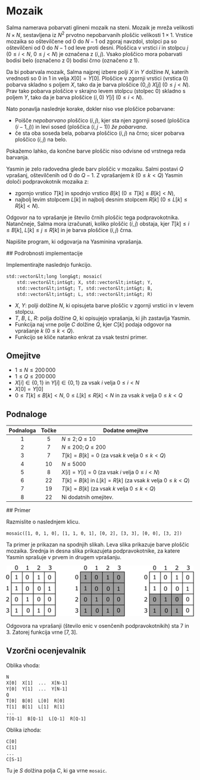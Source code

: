 # Mozaik

Salma namerava pobarvati glineni mozaik na steni.
Mozaik je mreža velikosti $N \times N$,
 sestavljena iz $N^2$ prvotno nepobarvanih ploščic velikosti $1 \times 1$.
Vrstice mozaika so oštevilčene od $0$ do $N-1$ od zgoraj navzdol,
 stolpci pa so oštevilčeni od $0$ do $N-1$ od leve proti desni.
Ploščica v vrstici $i$ in stolpcu $j$ ($0 \leq i < N$, $0 \leq j < N$) je označena z $(i,j)$.
Vsako ploščico mora pobarvati bodisi
 belo (označeno z $0$) bodisi črno (označeno z $1$).

Da bi pobarvala mozaik, Salma najprej izbere polji $X$ in $Y$ dolžine $N$,
 katerih vrednosti so $0$ in $1$ in velja $X[0] = Y[0]$.
Ploščice v zgornji vrstici (vrstica $0$) pobarva skladno s poljem $X$,
 tako da je barva ploščice $(0,j)$ $X[j]$ ($0 \leq j < N$).
Prav tako pobarva ploščice v skrajno levem stolpcu (stolpec $0$) skladno s poljem $Y$,
 tako da je barva ploščice $(i,0)$ $Y[i]$ ($0 \leq i < N$).

Nato ponavlja naslednje korake, dokler niso vse ploščice pobarvane:
* Poišče *nepobarvano* ploščico $(i,j)$, kjer sta
 njen zgornji sosed (ploščica $(i-1, j)$) in levi sosed (ploščica $(i, j-1)$)
 *že pobarvana*.
*  če sta oba soseda bela, pobarva ploščico $(i,j)$ na črno;
 sicer pobarva ploščico $(i, j)$ na belo.

Pokažemo lahko, da končne barve ploščic niso odvisne
od vrstnega reda barvanja.

Yasmin je zelo radovedna glede barv ploščic v mozaiku.
Salmi postavi $Q$ vprašanj, oštevilčenih od $0$ do $Q-1$.
Z vprašanjem $k$ ($0 \leq k < Q$)
 Yasmin določi podpravokotnik mozaika z:
* zgornjo vrstico $T[k]$ in spodnjo vrstico $B[k]$ ($0 \leq T[k] \leq B[k] < N$),
* najbolj levim stolpcem $L[k]$ in najbolj desnim stolpcem $R[k]$ ($0 \leq L[k] \leq R[k] < N$).

Odgovor na to vprašanje je število črnih ploščic tega podpravokotnika.
Natančneje, Salma mora izračunati, koliko ploščic $(i, j)$ obstaja,
 kjer $T[k] \leq i \leq B[k]$, $L[k] \leq j \leq R[k]$
 in je barva ploščice $(i,j)$ črna.

Napišite program, ki odgovarja na Yasminina vprašanja.


<div style="page-break-after: always;"></div>
## Podrobnosti implementacije

Implementirajte naslednjo funkcijo.

```
std::vector&lt;long long&gt; mosaic(
	std::vector&lt;int&gt; X, std::vector&lt;int&gt; Y,
    std::vector&lt;int&gt; T, std::vector&lt;int&gt; B,
    std::vector&lt;int&gt; L, std::vector&lt;int&gt; R)
```

* $X$, $Y$: polji dolžine $N$, ki opisujeta barve ploščic
 v zgornji vrstici in v levem stolpcu.
* $T$, $B$, $L$, $R$: polja dolžine $Q$, ki opisujejo vprašanja, ki jih zastavlja Yasmin.
* Funkcija naj vrne polje $C$ dolžine $Q$, kjer $C[k]$ podaja odgovor na vprašanje $k$ ($0 \leq k < Q$).
* Funkcijo se kliče natanko enkrat za vsak testni primer.

## Omejitve

* $1 \leq N \leq 200\,000$
* $1 \leq Q \leq 200\,000$
* $X[i] \in \{0, 1\}$ in $Y[i] \in \{0, 1\}$
 za vsak $i$ velja $0 \leq i < N$
* $X[0] = Y[0]$
* $0 \leq T[k] \leq B[k] < N$, $0 \leq L[k] \leq R[k] < N$ in
 za vsak $k$ velja $0 \leq k < Q$

## Podnaloge

| Podnaloga | Točke  | Dodatne omejitve |
| :-----: | :----: | ---------------------- |
| 1       | $5$    | $N \leq 2; Q \leq 10$
| 2       | $7$    | $N \leq 200; Q \leq 200$
| 3       | $7$    | $T[k] = B[k] = 0$ (za vsak $k$ velja $0 \leq k < Q$)
| 4       | $10$   | $N \leq 5000$
| 5       | $8$    | $X[i] = Y[i] = 0$ (za vsak $i$ velja $0 \leq i < N$)
| 6       | $22$   | $T[k] = B[k]$ in $L[k] = R[k]$ (za vsak $k$ velja $0 \leq k < Q$)
| 7       | $19$   | $T[k] = B[k]$ (za vsak $k$ velja $0 \leq k < Q$)
| 8       | $22$   | Ni dodatnih omejitev.


<div style="page-break-after: always;"></div>
## Primer

Razmislite o naslednjem klicu.

```
mosaic([1, 0, 1, 0], [1, 1, 0, 1], [0, 2], [3, 3], [0, 0], [3, 2])
```

Ta primer je prikazan na spodnjih slikah.
Leva slika prikazuje barve ploščic mozaika.
Srednja in desna slika prikazujeta podpravokotnike,
 za katere Yasmin sprašuje v prvem in drugem vprašanju.

![Primer](example.png)

Odgovora na vprašanji
 (število enic v osenčenih podpravokotnikih)
 sta 7 in 3.
Zatorej funkcija vrne $[7, 3]$.

## Vzorčni ocenjevalnik

Oblika vhoda:

```
N
X[0]  X[1]  ...  X[N-1]
Y[0]  Y[1]  ...  Y[N-1]
Q
T[0]  B[0]  L[0]  R[0]
T[1]  B[1]  L[1]  R[1]
...
T[Q-1]  B[Q-1]  L[Q-1]  R[Q-1]
```

Oblika izhoda:

```
C[0]
C[1]
...
C[S-1]
```

Tu je $S$ dolžina polja $C$, ki ga vrne `mosaic`.